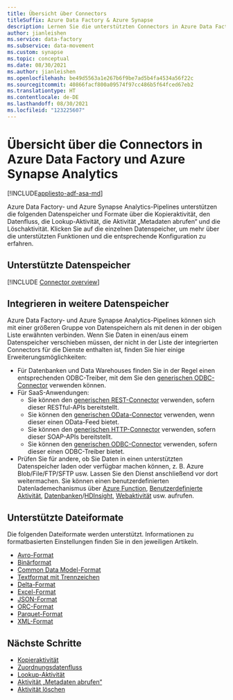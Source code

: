 ```yaml
---
title: Übersicht über Connectors
titleSuffix: Azure Data Factory & Azure Synapse
description: Lernen Sie die unterstützten Connectors in Azure Data Factory- und Azure Synapse Analytics-Pipelines kennen.
author: jianleishen
ms.service: data-factory
ms.subservice: data-movement
ms.custom: synapse
ms.topic: conceptual
ms.date: 08/30/2021
ms.author: jianleishen
ms.openlocfilehash: be49d5563a1e267b6f9be7ad5b4fa4534a56f22c
ms.sourcegitcommit: 40866facf800a09574f97cc486b5f64fced67eb2
ms.translationtype: HT
ms.contentlocale: de-DE
ms.lasthandoff: 08/30/2021
ms.locfileid: "123225607"
---
```

# <a name="azure-data-factory-and-azure-synapse-analytics-connector-overview"></a>Übersicht über die Connectors in Azure Data Factory und Azure Synapse Analytics

[!INCLUDE[appliesto-adf-asa-md](includes/appliesto-adf-asa-md.md)]

Azure Data Factory- und Azure Synapse Analytics-Pipelines unterstützen die folgenden Datenspeicher und Formate über die Kopieraktivität, den Datenfluss, die Lookup-Aktivität, die Aktivität „Metadaten abrufen“ und die Löschaktivität. Klicken Sie auf die einzelnen Datenspeicher, um mehr über die unterstützten Funktionen und die entsprechende Konfiguration zu erfahren.

## <a name="supported-data-stores"></a>Unterstützte Datenspeicher

[!INCLUDE [Connector overview](includes/data-factory-v2-connector-overview.md)]

## <a name="integrate-with-more-data-stores"></a>Integrieren in weitere Datenspeicher

Azure Data Factory- und Azure Synapse Analytics-Pipelines können sich mit einer größeren Gruppe von Datenspeichern als mit denen in der obigen Liste erwähnten verbinden. Wenn Sie Daten in einen/aus einem Datenspeicher verschieben müssen, der nicht in der Liste der integrierten Connectors für die Dienste enthalten ist, finden Sie hier einige Erweiterungsmöglichkeiten:
- Für Datenbanken und Data Warehouses finden Sie in der Regel einen entsprechenden ODBC-Treiber, mit dem Sie den [generischen ODBC-Connector](connector-odbc.md) verwenden können.
- Für SaaS-Anwendungen:
    - Sie können den [generischen REST-Connector](connector-rest.md) verwenden, sofern dieser RESTful-APIs bereitstellt.
    - Sie können den [generischen OData-Connector](connector-odata.md) verwenden, wenn dieser einen OData-Feed bietet.
    - Sie können den [generischen HTTP-Connector](connector-http.md) verwenden, sofern dieser SOAP-APIs bereitstellt.
    - Sie können den [generischen ODBC-Connector](connector-odbc.md) verwenden, sofern dieser einen ODBC-Treiber bietet.
- Prüfen Sie für andere, ob Sie Daten in einen unterstützten Datenspeicher laden oder verfügbar machen können, z. B. Azure Blob/File/FTP/SFTP usw. Lassen Sie den Dienst anschließend vor dort weitermachen. Sie können einen benutzerdefinierten Datenlademechanismus über [Azure Function](control-flow-azure-function-activity.md), [Benutzerdefinierte Aktivität](transform-data-using-dotnet-custom-activity.md), [Datenbanken](transform-data-databricks-notebook.md)/[HDInsight](transform-data-using-hadoop-hive.md), [Webaktivität](control-flow-web-activity.md) usw. aufrufen.

## <a name="supported-file-formats"></a>Unterstützte Dateiformate

Die folgenden Dateiformate werden unterstützt. Informationen zu formatbasierten Einstellungen finden Sie in den jeweiligen Artikeln.

- [Avro-Format](format-avro.md)
- [Binärformat](format-binary.md)
- [Common Data Model-Format](format-common-data-model.md)
- [Textformat mit Trennzeichen](format-delimited-text.md)
- [Delta-Format](format-delta.md)
- [Excel-Format](format-excel.md)
- [JSON-Format](format-json.md)
- [ORC-Format](format-orc.md)
- [Parquet-Format](format-parquet.md)
- [XML-Format](format-xml.md)

## <a name="next-steps"></a>Nächste Schritte

- [Kopieraktivität](copy-activity-overview.md)
- [Zuordnungsdatenfluss](concepts-data-flow-overview.md)
- [Lookup-Aktivität](control-flow-lookup-activity.md)
- [Aktivität „Metadaten abrufen“](control-flow-get-metadata-activity.md)
- [Aktivität löschen](delete-activity.md)
